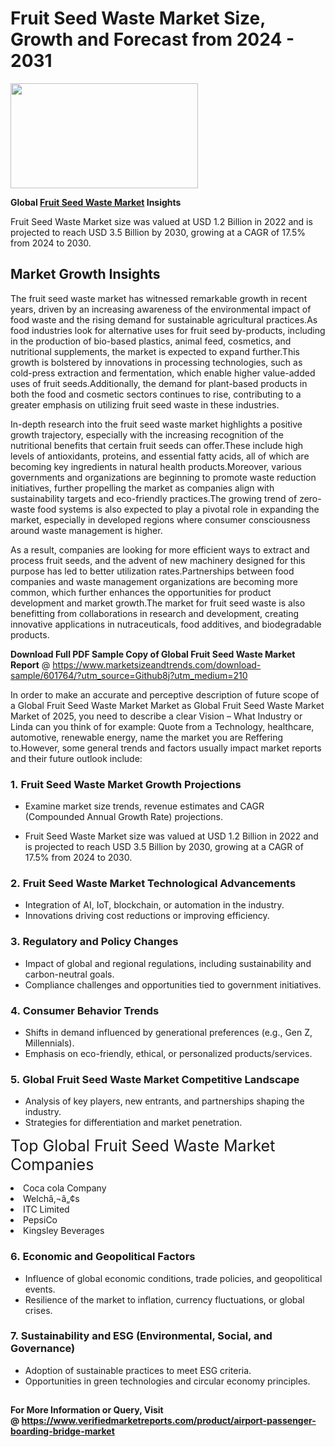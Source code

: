 <H1>Fruit Seed Waste Market Size, Growth and Forecast from 2024 - 2031</H1><img class="aligncenter size-medium wp-image-584254" src="https://thirdeyenews.in/wp-content/uploads/2024/09/Global-Market-Research-300x168.jpeg" alt="" width="300" height="168" /><p><strong>Global&nbsp;<a href="https://www.marketsizeandtrends.com/download-sample/601764/?utm_source=Github8j?utm_medium=210">Fruit Seed Waste Market</a> Insights</strong></p><p>Fruit Seed Waste Market size was valued at USD 1.2 Billion in 2022 and is projected to reach USD 3.5 Billion by 2030, growing at a CAGR of 17.5% from 2024 to 2030.</p><p><h2>Market Growth Insights</h2> <p>The fruit seed waste market has witnessed remarkable growth in recent years, driven by an increasing awareness of the environmental impact of food waste and the rising demand for sustainable agricultural practices.As food industries look for alternative uses for fruit seed by-products, including in the production of bio-based plastics, animal feed, cosmetics, and nutritional supplements, the market is expected to expand further.This growth is bolstered by innovations in processing technologies, such as cold-press extraction and fermentation, which enable higher value-added uses of fruit seeds.Additionally, the demand for plant-based products in both the food and cosmetic sectors continues to rise, contributing to a greater emphasis on utilizing fruit seed waste in these industries.</p> <p>In-depth research into the fruit seed waste market highlights a positive growth trajectory, especially with the increasing recognition of the nutritional benefits that certain fruit seeds can offer.These include high levels of antioxidants, proteins, and essential fatty acids, all of which are becoming key ingredients in natural health products.Moreover, various governments and organizations are beginning to promote waste reduction initiatives, further propelling the market as companies align with sustainability targets and eco-friendly practices.The growing trend of zero-waste food systems is also expected to play a pivotal role in expanding the market, especially in developed regions where consumer consciousness around waste management is higher.</p> <p>As a result, companies are looking for more efficient ways to extract and process fruit seeds, and the advent of new machinery designed for this purpose has led to better utilization rates.Partnerships between food companies and waste management organizations are becoming more common, which further enhances the opportunities for product development and market growth.The market for fruit seed waste is also benefitting from collaborations in research and development, creating innovative applications in nutraceuticals, food additives, and biodegradable products.</p> <p><span class=""><strong>Download Full PDF Sample Copy of Global Fruit Seed Waste Market Report</strong> @ <a href="https://www.marketsizeandtrends.com/download-sample/601764/?utm_source=Github8j?utm_medium=210" target="_blank">https://www.marketsizeandtrends.com/download-sample/601764/?utm_source=Github8j?utm_medium=210</a></span></p><p>In order to make an accurate and perceptive description of future scope of a Global&nbsp;Fruit Seed Waste Market Market as Global&nbsp;Fruit Seed Waste Market Market of 2025, you need to describe a clear Vision &ndash; What Industry or Linda can you think of for example: Quote from a Technology, healthcare, automotive, renewable energy, name the market you are Reffering to.However, some general trends and factors usually impact market reports and their future outlook include:</p><h3>1.&nbsp;<strong>Fruit Seed Waste Market Growth Projections</strong></h3><ul><li>Examine market size trends, revenue estimates and CAGR (Compounded Annual Growth Rate) projections.</li><li><p>Fruit Seed Waste Market size was valued at USD 1.2 Billion in 2022 and is projected to reach USD 3.5 Billion by 2030, growing at a CAGR of 17.5% from 2024 to 2030.</p></li></ul><h3>2.&nbsp;<strong>Fruit Seed Waste Market Technological Advancements</strong></h3><ul><li>Integration of AI, IoT, blockchain, or automation in the industry.</li><li>Innovations driving cost reductions or improving efficiency.</li></ul><h3>3.&nbsp;<strong>Regulatory and Policy Changes</strong></h3><ul><li>Impact of global and regional regulations, including sustainability and carbon-neutral goals.</li><li>Compliance challenges and opportunities tied to government initiatives.</li></ul><h3>4.&nbsp;<strong>Consumer Behavior Trends</strong></h3><ul><li>Shifts in demand influenced by generational preferences (e.g., Gen Z, Millennials).</li><li>Emphasis on eco-friendly, ethical, or personalized products/services.</li></ul><h3>5.&nbsp;<strong>Global Fruit Seed Waste Market Competitive Landscape</strong></h3><ul><li>Analysis of key players, new entrants, and partnerships shaping the industry.</li><li>Strategies for differentiation and market penetration.</li></ul><p data-pm-slice="1 1 []"><span style="color: inherit; font-family: inherit; font-size: 25px;">Top Global Fruit Seed Waste Market Companies</span></p><div class="" data-test-id=""><p><li>Coca cola Company</li><li> Welchâ‚¬â„¢s</li><li> ITC Limited</li><li> PepsiCo</li><li> Kingsley Beverages</li></p></div><h3>6.&nbsp;<strong>Economic and Geopolitical Factors</strong></h3><ul><li>Influence of global economic conditions, trade policies, and geopolitical events.</li><li>Resilience of the market to inflation, currency fluctuations, or global crises.</li></ul><h3>7.&nbsp;<strong>Sustainability and ESG (Environmental, Social, and Governance)</strong></h3><ul><li>Adoption of sustainable practices to meet ESG criteria.</li><li>Opportunities in green technologies and circular economy principles.</li></ul><h2><strong style="font-size: 14px;">For More Information or Query, Visit @&nbsp;</strong><a style="background-color: #ffffff; font-size: 14px;" href="https://www.marketsizeandtrends.com/report/fruit-seed-waste-market/" target="_blank">https://www.verifiedmarketreports.com/product/airport-passenger-boarding-bridge-market</a></h2>